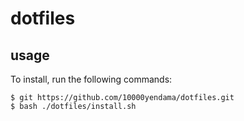 # dotfiles

## usage
To install, run the following commands:

```shell
$ git https://github.com/10000yendama/dotfiles.git
$ bash ./dotfiles/install.sh
```
